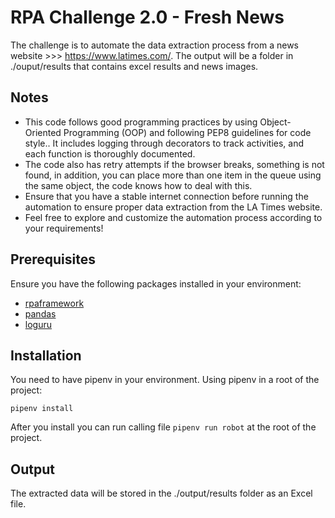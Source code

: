 # RPA Challenge 2.0 - Fresh News

The challenge is to automate the data extraction process from a news website >>> https://www.latimes.com/.
The output will be a folder in ./ouput/results that contains excel results and news images.

## Notes
 - This code follows good programming practices by using Object-Oriented Programming (OOP) and following PEP8 guidelines for code style.. It includes logging through decorators to track activities, and each function is thoroughly documented.
 - The code also has retry attempts if the browser breaks, something is not found, in addition, you can place more than one item in the queue using the same object, the code knows how to deal with this.
 - Ensure that you have a stable internet connection before running the automation to ensure proper data extraction from the LA Times website.
- Feel free to explore and customize the automation process according to your requirements!

## Prerequisites

Ensure you have the following packages installed in your environment:
- [rpaframework](https://rpaframework.org/)
- [pandas](https://pandas.pydata.org/)
- [loguru](https://loguru.readthedocs.io/)

## Installation

You need to have pipenv in your environment.
Using pipenv in a root of the project:

```
pipenv install
```
After you install you can run calling file ```pipenv run robot``` at the root of the project. 

## Output

The extracted data will be stored in the ./output/results folder as an Excel file.

